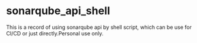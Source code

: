 # sonarqube_api_shell
This is a record of using sonarqube api by shell script, which can be use for CI/CD or just directly.Personal use only.
